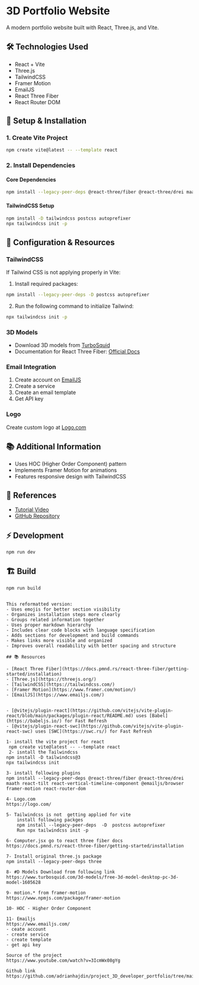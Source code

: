 # 3D Portfolio Website
A modern portfolio website built with React, Three.js, and Vite.

## 🛠 Technologies Used
- React + Vite
- Three.js
- TailwindCSS
- Framer Motion
- EmailJS
- React Three Fiber
- React Router DOM

## 🚀 Setup & Installation

### 1. Create Vite Project

```bash
npm create vite@latest -- --template react
```

### 2. Install Dependencies
#### Core Dependencies
```bash
npm install --legacy-peer-deps @react-three/fiber @react-three/drei maath react-tilt react-vertical-timeline-component @emailjs/browser framer-motion react-router-dom
```
#### TailwindCSS Setup
```bash
npm install -D tailwindcss postcss autoprefixer
npx tailwindcss init -p
```

## 🔧 Configuration & Resources

### TailwindCSS
If Tailwind CSS is not applying properly in Vite:
1. Install required packages:
```bash
npm install --legacy-peer-deps -D postcss autoprefixer
```
2. Run the following command to initialize Tailwind:
```bash
npx tailwindcss init -p
```

### 3D Models
- Download 3D models from [TurboSquid](https://www.turbosquid.com/3d-models/free-3d-model-desktop-pc-3d-model-1605628)
- Documentation for React Three Fiber: [Official Docs](https://docs.pmnd.rs/react-three-fiber/getting-started/installation)

### Email Integration
1. Create account on [EmailJS](https://www.emailjs.com/)
2. Create a service
3. Create an email template
4. Get API key

### Logo
Create custom logo at [Logo.com](https://logo.com/)

## 📚 Additional Information
- Uses HOC (Higher Order Component) pattern
- Implements Framer Motion for animations
- Features responsive design with TailwindCSS

## 🔗 References
- [Tutorial Video](https://www.youtube.com/watch?v=3IcmWx08gYg)
- [GitHub Repository](https://github.com/adrianhajdin/project_3D_developer_portfolio/tree/main)

## ⚡ Development
```bash
npm run dev
```

## 🏗 Build
```bash
npm run build
```

```

This reformatted version:
- Uses emojis for better section visibility
- Organizes installation steps more clearly
- Groups related information together
- Uses proper markdown hierarchy
- Includes clear code blocks with language specification
- Adds sections for development and build commands
- Makes links more visible and organized
- Improves overall readability with better spacing and structure

## 📚 Resources

- [React Three Fiber](https://docs.pmnd.rs/react-three-fiber/getting-started/installation)
- [Three.js](https://threejs.org/)
- [TailwindCSS](https://tailwindcss.com/)
- [Framer Motion](https://www.framer.com/motion/)
- [EmailJS](https://www.emailjs.com/)


- [@vitejs/plugin-react](https://github.com/vitejs/vite-plugin-react/blob/main/packages/plugin-react/README.md) uses [Babel](https://babeljs.io/) for Fast Refresh
- [@vitejs/plugin-react-swc](https://github.com/vitejs/vite-plugin-react-swc) uses [SWC](https://swc.rs/) for Fast Refresh

1- install the vite project for react
 npm create vite@latest -- --template react
 2- isntall the Tailwindcss
npm install -D tailwindcss@3
npx tailwindcss init

3- install following plugins 
npm install --legacy-peer-deps @react-three/fiber @react-three/drei maath react-tilt react-vertical-timeline-component @emailjs/browser framer-motion react-router-dom

4- Logo.com 
https://logo.com/

5- Tailwindcss is not  getting applied for vite
    install following packges 
    npm install --legacy-peer-deps  -D  postcss autoprefixer
    Run npx tailwindcss init -p 

6- Computer.jsx go to react three fiber docs 
https://docs.pmnd.rs/react-three-fiber/getting-started/installation

7- Install original three.js package 
npm install --legacy-peer-deps three

8- #D Models Download from following link 
https://www.turbosquid.com/3d-models/free-3d-model-desktop-pc-3d-model-1605628

9- motion.* from framer-motion
https://www.npmjs.com/package/framer-motion

10- HOC - Higher Order Component

11- Emailjs
https://www.emailjs.com/
- ceate account 
- create service 
- create template
- get api key

Source of the project 
https://www.youtube.com/watch?v=3IcmWx08gYg

Github link 
https://github.com/adrianhajdin/project_3D_developer_portfolio/tree/main

